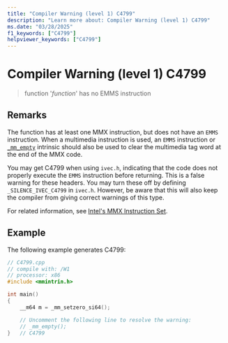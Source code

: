 ```yaml
---
title: "Compiler Warning (level 1) C4799"
description: "Learn more about: Compiler Warning (level 1) C4799"
ms.date: "03/28/2025"
f1_keywords: ["C4799"]
helpviewer_keywords: ["C4799"]
---
```

# Compiler Warning (level 1) C4799

> function '*function*' has no EMMS instruction

## Remarks

The function has at least one MMX instruction, but does not have an `EMMS` instruction. When a multimedia instruction is used, an `EMMS` instruction or [`_mm_empty`](https://www.intel.com/content/www/us/en/docs/intrinsics-guide/index.html#text=_mm_empty) intrinsic should also be used to clear the multimedia tag word at the end of the MMX code.

You may get C4799 when using `ivec.h`, indicating that the code does not properly execute the `EMMS` instruction before returning. This is a false warning for these headers. You may turn these off by defining `_SILENCE_IVEC_C4799` in `ivec.h`. However, be aware that this will also keep the compiler from giving correct warnings of this type.

For related information, see [Intel's MMX Instruction Set](../../assembler/inline/intel-s-mmx-instruction-set.md).

## Example

The following example generates C4799:

```cpp
// C4799.cpp
// compile with: /W1
// processor: x86
#include <mmintrin.h>

int main()
{
    __m64 m = _mm_setzero_si64();

    // Uncomment the following line to resolve the warning:
    // _mm_empty();
}   // C4799
```
